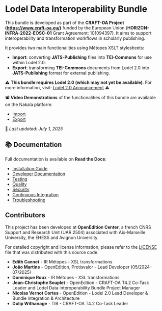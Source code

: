 # Lodel Data Interoperability Bundle

This bundle is developed as part of the **CRAFT-OA Project (https://www.craft-oa.eu/)** funded by the European Union (**HORIZON-INFRA-2022-EOSC-01** Grant Agreement: 101094397). It aims to support interoperability and transformation workflows in scholarly publishing.

It provides two main functionalities using Métopes XSLT stylesheets:
- **Import**: converting **JATS-Publishing** files into **TEI-Commons** for use within Lodel 2.0.
- **Export**: transforming **TEI-Commons** documents from Lodel 2.0 into **JATS-Publishing** format for external publishing.

⚠️ **This bundle requires Lodel 2.0 (which may not yet be available)**. For more information, visit: [Lodel 2.0 Announcement](https://leo.hypotheses.org/22760) ⚠️

📽️ **Video Demonstrations** of the functionalities of this bundle are available on the Nakala platform:
- [Import](https://api.nakala.fr/data/10.34847/nkl.616471b2/d8ce9ca6f4e585bf251e4103163ebe5f3a9d4166)
- [Export](https://api.nakala.fr/data/10.34847/nkl.920amefh/667b9351964e485de87af80493931cc8a4b36292)

📅 _Last updated: July 1, 2025_

## 📚 Documentation

Full documentation is available on **Read the Docs**:

- [Installation Guide](https://lodel-data-interoperability-bundle.readthedocs.io/en/latest/installation.html)
- [Developer Documentation](https://lodel-data-interoperability-bundle.readthedocs.io/en/latest/developer.html)
- [Testing](https://lodel-data-interoperability-bundle.readthedocs.io/en/latest/testing.html)
- [Quality](https://lodel-data-interoperability-bundle.readthedocs.io/en/latest/quality.html)
- [Security](https://lodel-data-interoperability-bundle.readthedocs.io/en/latest/security.html)
- [Continuous Integration](https://lodel-data-interoperability-bundle.readthedocs.io/en/latest/ci.html)
- [Troubleshooting](https://lodel-data-interoperability-bundle.readthedocs.io/en/latest/troubleshooting.html)

## Contributors

This project has been developed at **OpenEdition Center**, a french CNRS Support and Research Unit (UAR 2504) associated with Aix-Marseille University, the EHESS and Avignon University.

For detailed copyright and license information, please refer to the [LICENSE](https://github.com/operas-eu/lodel-data-interoperability-bundle/blob/main/LICENSE) file that was distributed with this source code.

- **Edith Cannet** - IR Métopes - XSL transformations
- **João Martins**  - OpenEdition, Protisvalor - Lead Developer (05/2024-07/2025)
- **Dominique Roux** - IR Métopes - XSL transformations
- **Jean-Christophe Souplet** - OpenEdition - CRAFT-OA T4.2 Co-Task Leader and Lodel Data Interoperability Bundle Project Manager
- **Nicolas Vernot Cortes** - OpenEdition - Lodel 2.0 Lead Developer & Bundle Integration & Architecture
- **Dulip Withanage** - TIB - CRAFT-OA T4.2 Co-Task Leader
